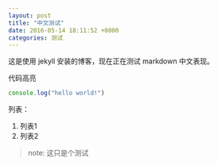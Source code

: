 ```yaml
---
layout: post
title: "中文测试"
date: 2016-05-14 18:11:52 +0800
categories: 测试
---
```

这是使用 jekyll 安装的博客，现在正在测试 markdown 中文表现。

代码高亮

```javascript
console.log("hello world!")
```

列表：

1. 列表1
2. 列表2

> note: 这只是个测试

